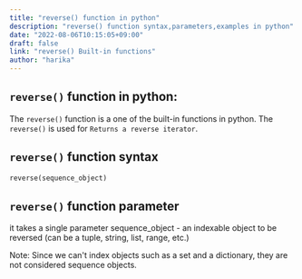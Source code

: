```yaml
---
title: "reverse() function in python"
description: "reverse() function syntax,parameters,examples in python"
date: "2022-08-06T10:15:05+09:00"
draft: false
link: "reverse() Built-in functions"
author: "harika"
---
```


## `reverse()` function in python:
The `reverse()` function is a one of the built-in functions in python.
The `reverse()` is used for `Returns a reverse iterator`.

## `reverse()` function syntax
```python
reverse(sequence_object)
```
## `reverse()` function parameter
it takes a single parameter
sequence_object - an indexable object to be reversed (can be a tuple, string, list, range, etc.)












Note: Since we can't index objects such as a set and a dictionary, they are not considered sequence objects. 


